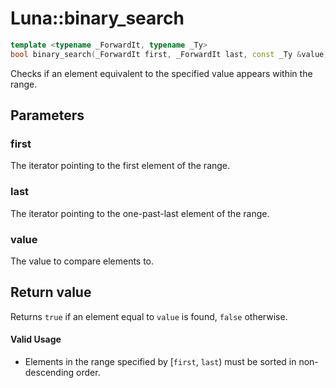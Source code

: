 # Luna::binary_search

```c++
template <typename _ForwardIt, typename _Ty>
bool binary_search(_ForwardIt first, _ForwardIt last, const _Ty &value)
```

Checks if an element equivalent to the specified value appears within the range. 



## Parameters
### first
The iterator pointing to the first element of the range. 

### last
The iterator pointing to the one-past-last element of the range. 

### value
The value to compare elements to. 

## Return value
Returns `true` if an element equal to `value` is found, `false` otherwise. 

#### Valid Usage
* Elements in the range specified by [`first`, `last`) must be sorted in non-descending order. 

